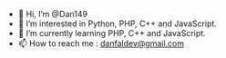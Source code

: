 - 👋 Hi, I’m @Dan149
- 👀 I’m interested in Python, PHP, C++ and JavaScript.
- 🌱 I’m currently learning PHP, C++ and JavaScript.
- 📫 How to reach me : danfaldev@gmail.com

<!---
Dan149/Dan149 is a ✨ special ✨ repository because its `README.md` (this file) appears on your GitHub profile.
You can click the Preview link to take a look at your changes.
--->
